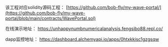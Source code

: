 该工程对应solidity源码工程：
[https://github.com/bob-fly/my-wave-portal/](https://github.com/bob-fly/my-wave-portal/blob/main/contracts/WavePortal.sol)

在线演示地址：
https://unhappynumbnumericalanalysis.fengsibo88.repl.co/

dapp监控地址：
https://dashboard.alchemyapi.io/apps/0htxkkisc1gzgsqw